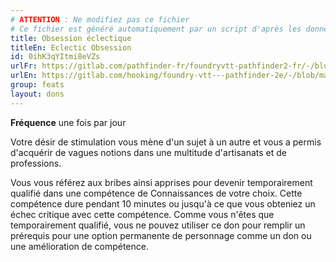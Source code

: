 ```yaml
---
# ATTENTION : Ne modifiez pas ce fichier
# Ce fichier est généré automatiquement par un script d'après les données du module Foundry VTT officiel et de sa traduction
title: Obsession éclectique
titleEn: Eclectic Obsession
id: 0ihK3qYItmi8eVZs
urlFr: https://gitlab.com/pathfinder-fr/foundryvtt-pathfinder2-fr/-/blob/master/data/feats/0ihK3qYItmi8eVZs.htm
urlEn: https://gitlab.com/hooking/foundry-vtt---pathfinder-2e/-/blob/master/packs/data/feats.db/eclectic-obsession.json
group: feats
layout: dons
---
```

**Fréquence** une fois par jour

Votre désir de stimulation vous mène d'un sujet à un autre et vous a permis d'acquérir de vagues notions dans une multitude d'artisanats et de professions.

Vous vous référez aux bribes ainsi apprises pour devenir temporairement qualifié dans une compétence de Connaissances de votre choix. Cette compétence dure pendant 10 minutes ou jusqu'à ce que vous obteniez un échec critique avec cette compétence. Comme vous n'êtes que temporairement qualifié, vous ne pouvez utiliser ce don pour remplir un prérequis pour une option permanente de personnage comme un don ou une amélioration de compétence.


